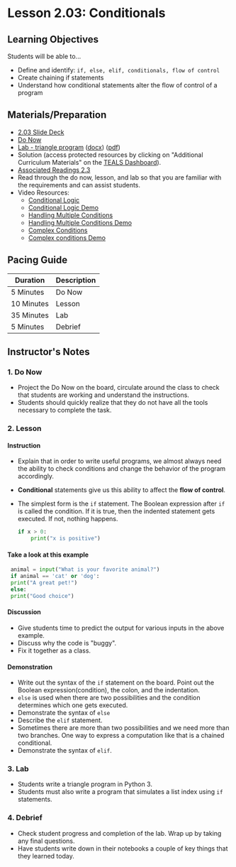 # Lesson 2.03: Conditionals

## Learning Objectives

Students will be able to...

* Define and identify: `if, else, elif, conditionals, flow of control`
* Create chaining if statements
* Understand how conditional statements alter the flow of control of a program

## Materials/Preparation

* [2.03 Slide Deck](https://github.com/TEALSK12/2nd-semester-introduction-to-computer-science/raw/master/units/2_unit/slidedecks/Intro%20Python%202.03%20TEALS.pptx)
* [Do Now][]
* [Lab - triangle program][] ([docx][]) ([pdf][])
* Solution (access protected resources by clicking on "Additional Curriculum Materials" on the [TEALS Dashboard][]).
* [Associated Readings 2.3](https://tealsk12.github.io/2nd-semester-introduction-to-computer-science/readings.md#associatedreadings/2.3)
* Read through the do now, lesson, and lab so that you are familiar with the requirements and can assist students.
* Video Resources:
  * [Conditional Logic](https://youtu.be/5pPKYWqkoek)
  * [Conditional Logic Demo](https://youtu.be/zqVmqtTLmgw)
  * [Handling Multiple Conditions](https://youtu.be/oYaGJBMoXok)
  * [Handling Multiple Conditions Demo](https://youtu.be/J9luo4cODzM)
  * [Complex Conditions](https://youtu.be/IBOHc87yFYw)
  * [Complex conditions Demo](https://youtu.be/Iui6K2STtbA)

## Pacing Guide

| **Duration**   | **Description** |
| ---------- | ----------- |
| 5 Minutes  | Do Now      |
| 10 Minutes | Lesson      |
| 35 Minutes | Lab         |
| 5 Minutes | Debrief  |

## Instructor's Notes

### 1. Do Now

* Project the Do Now on the board, circulate around the class to check that students are working and understand the instructions.
* Students should quickly realize that they do not have all the tools necessary to complete the task.
  
### 2. Lesson

#### Instruction

* Explain that in order to write useful programs, we almost always need the ability to check conditions and change the behavior of the program accordingly.
* **Conditional** statements give us this ability to affect the **flow of control**.
* The simplest form is the `if` statement. The Boolean expression after `if` is called the condition. If it is true, then the indented statement gets executed. If not, nothing happens.

    ```python
    if x > 0:
        print("x is positive")
    ```

#### Take a look at this example

   ```python
    animal = input("What is your favorite animal?")
    if animal == 'cat' or 'dog':
    print("A great pet!")
    else:
    print("Good choice")
   ```

#### Discussion

* Give students time to predict the output for various inputs in the above example.
* Discuss why the code is "buggy".
* Fix it together as a class.

#### Demonstration

* Write out the syntax of the `if` statement on the board. Point out the Boolean expression(condition), the colon, and the indentation.
* `else` is used when there are two possibilities and the condition determines which one gets executed.
* Demonstrate the syntax of `else`
* Describe the `elif` statement.
* Sometimes there are more than two possibilities and we need more than two branches. One way to express a computation like that is a chained conditional.
* Demonstrate the syntax of `elif`.

### 3. Lab

* Students write a triangle program in Python 3.
* Students must also write a program that simulates a list index using `if` statements.

### 4. Debrief

* Check student progress and completion of the lab. Wrap up by taking any final questions.
* Have students write down in their notebooks a couple of key things that they learned today.

[Do Now]:do_now.md
[Lab - triangle program]:lab.md
[TEALS Dashboard]:http://www.tealsk12.org/dashboard

[pdf]: https://github.com/TEALSK12/2nd-semester-introduction-to-computer-science/raw/master/units/2_unit/03_lesson/lab.pdf
[docx]: https://github.com/TEALSK12/2nd-semester-introduction-to-computer-science/raw/master/units/2_unit/03_lesson/lab.docx

